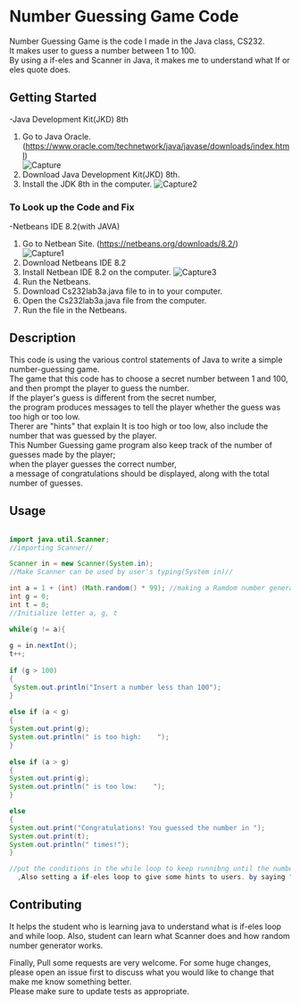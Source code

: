 # Number Guessing Game Code

Number Guessing Game is the code I made in the Java class, CS232.       
It makes user to guess a number between 1 to 100.      
By using a if-eles and Scanner in Java, it makes me to understand what If or eles quote does.      

## Getting Started

-Java Development Kit(JKD) 8th
  1. Go to Java Oracle. (https://www.oracle.com/technetwork/java/javase/downloads/index.html)     
  ![Capture](https://user-images.githubusercontent.com/48839763/54851096-edddb680-4cb6-11e9-8b1f-faee35970382.PNG)
  2. Download Java Development Kit(JKD) 8th.      
  3. Install the JDK 8th in the computer.
  ![Capture2](https://user-images.githubusercontent.com/48839763/54851150-0f3ea280-4cb7-11e9-93df-4f1cbb80638b.PNG)

### To Look up the Code and Fix

-Netbeans IDE 8.2(with JAVA)   
  1. Go to Netbean Site. (https://netbeans.org/downloads/8.2/)     
  ![Capture1](https://user-images.githubusercontent.com/48839763/54851187-21b8dc00-4cb7-11e9-8b9e-241b69f55d46.PNG)
  2. Download Netbeans IDE 8.2
  3. Install Netbean IDE 8.2 on the computer.
  ![Capture3](https://user-images.githubusercontent.com/48839763/54851209-2c737100-4cb7-11e9-97a7-7855bc8f5e55.PNG)
  4. Run the Netbeans.
  5. Download Cs232lab3a.java file to in to your computer.
  6. Open the Cs232lab3a.java file from the computer.
  7. Run the file in the Netbeans.

## Description
This code is using the various control statements of Java to write a simple number-guessing game.  
The game that this code has to choose a secret number between 1 and 100,     
and then prompt the player to guess the number.     
If the player's guess is different from the secret number,     
the program produces messages to tell the player whether the guess was too high or too low.      
Therer are "hints" that explain It is too high or too low, also include the number that was guessed by the player.    
This Number Guessing game program also keep track of the number of guesses made by the player;     
when the player guesses the correct number,     
a message of congratulations should be displayed, along with the total number of guesses.

## Usage
```Java

import java.util.Scanner;
//importing Scanner//
```
```Java
Scanner in = new Scanner(System.in);
//Make Scanner can be used by user's typing(System in)//  
```
```Java
int a = 1 + (int) (Math.random() * 99); //making a Ramdom number generater//
int g = 0;
int t = 0;
//Initialize letter a, g, t
```

```Java
while(g != a){
        
g = in.nextInt();
t++;
            
if (g > 100)
{
 System.out.println("Insert a number less than 100");
}
            
else if (a < g)
{
System.out.print(g);
System.out.println(" is too high:    ");        
}
        
else if (a > g)
{
System.out.print(g);
System.out.println(" is too low:    ");        
}  

else
{
System.out.print("Congratulations! You guessed the number in ");
System.out.print(t);
System.out.println(" times!");
}

//put the conditions in the while loop to keep runnibng until the number is correct.
  ,Also setting a if-eles loop to give some hints to users. by saying "Too high" or "Too low."
```

## Contributing
It helps the student who is learning java to understand what is if-eles loop and while loop.
Also, student can learn what Scanner does and how random number generator works.

Finally, Pull some requests are very welcome. For some huge changes,    
please open an issue first to discuss what you would like to change that make me know something better.    
Please make sure to update tests as appropriate.

